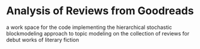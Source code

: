 # Analysis of Reviews from Goodreads

a work space for the code implementing the hierarchical stochastic blockmodeling approach to topic modeling on the collection of reviews for debut works of literary fiction
